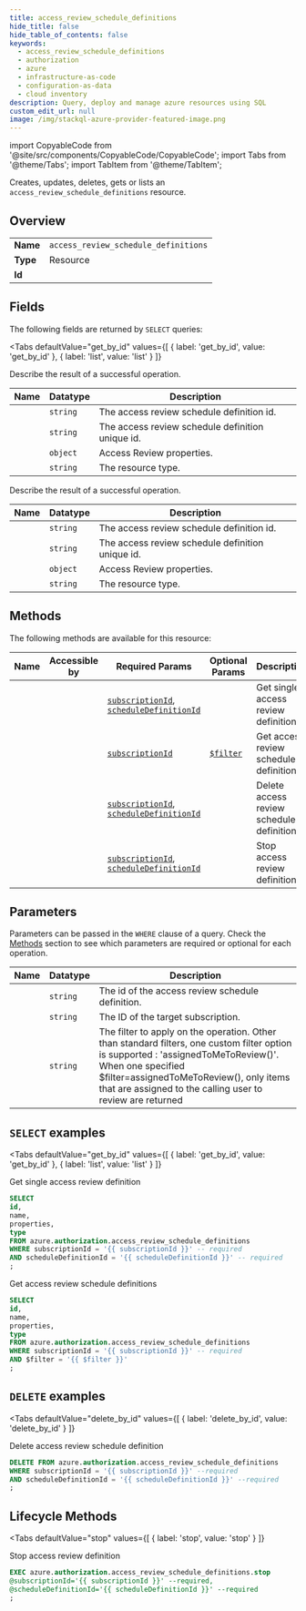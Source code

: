 ```yaml
--- 
title: access_review_schedule_definitions
hide_title: false
hide_table_of_contents: false
keywords:
  - access_review_schedule_definitions
  - authorization
  - azure
  - infrastructure-as-code
  - configuration-as-data
  - cloud inventory
description: Query, deploy and manage azure resources using SQL
custom_edit_url: null
image: /img/stackql-azure-provider-featured-image.png
---
```


import CopyableCode from '@site/src/components/CopyableCode/CopyableCode';
import Tabs from '@theme/Tabs';
import TabItem from '@theme/TabItem';

Creates, updates, deletes, gets or lists an <code>access_review_schedule_definitions</code> resource.

## Overview
<table><tbody>
<tr><td><b>Name</b></td><td><code>access_review_schedule_definitions</code></td></tr>
<tr><td><b>Type</b></td><td>Resource</td></tr>
<tr><td><b>Id</b></td><td><CopyableCode code="azure.authorization.access_review_schedule_definitions" /></td></tr>
</tbody></table>

## Fields

The following fields are returned by `SELECT` queries:

<Tabs
    defaultValue="get_by_id"
    values={[
        { label: 'get_by_id', value: 'get_by_id' },
        { label: 'list', value: 'list' }
    ]}
>
<TabItem value="get_by_id">

Describe the result of a successful operation.

<table>
<thead>
    <tr>
    <th>Name</th>
    <th>Datatype</th>
    <th>Description</th>
    </tr>
</thead>
<tbody>
<tr>
    <td><CopyableCode code="id" /></td>
    <td><code>string</code></td>
    <td>The access review schedule definition id.</td>
</tr>
<tr>
    <td><CopyableCode code="name" /></td>
    <td><code>string</code></td>
    <td>The access review schedule definition unique id.</td>
</tr>
<tr>
    <td><CopyableCode code="properties" /></td>
    <td><code>object</code></td>
    <td>Access Review properties.</td>
</tr>
<tr>
    <td><CopyableCode code="type" /></td>
    <td><code>string</code></td>
    <td>The resource type.</td>
</tr>
</tbody>
</table>
</TabItem>
<TabItem value="list">

Describe the result of a successful operation.

<table>
<thead>
    <tr>
    <th>Name</th>
    <th>Datatype</th>
    <th>Description</th>
    </tr>
</thead>
<tbody>
<tr>
    <td><CopyableCode code="id" /></td>
    <td><code>string</code></td>
    <td>The access review schedule definition id.</td>
</tr>
<tr>
    <td><CopyableCode code="name" /></td>
    <td><code>string</code></td>
    <td>The access review schedule definition unique id.</td>
</tr>
<tr>
    <td><CopyableCode code="properties" /></td>
    <td><code>object</code></td>
    <td>Access Review properties.</td>
</tr>
<tr>
    <td><CopyableCode code="type" /></td>
    <td><code>string</code></td>
    <td>The resource type.</td>
</tr>
</tbody>
</table>
</TabItem>
</Tabs>

## Methods

The following methods are available for this resource:

<table>
<thead>
    <tr>
    <th>Name</th>
    <th>Accessible by</th>
    <th>Required Params</th>
    <th>Optional Params</th>
    <th>Description</th>
    </tr>
</thead>
<tbody>
<tr>
    <td><a href="#get_by_id"><CopyableCode code="get_by_id" /></a></td>
    <td><CopyableCode code="select" /></td>
    <td><a href="#parameter-subscriptionId"><code>subscriptionId</code></a>, <a href="#parameter-scheduleDefinitionId"><code>scheduleDefinitionId</code></a></td>
    <td></td>
    <td>Get single access review definition</td>
</tr>
<tr>
    <td><a href="#list"><CopyableCode code="list" /></a></td>
    <td><CopyableCode code="select" /></td>
    <td><a href="#parameter-subscriptionId"><code>subscriptionId</code></a></td>
    <td><a href="#parameter-$filter"><code>$filter</code></a></td>
    <td>Get access review schedule definitions</td>
</tr>
<tr>
    <td><a href="#delete_by_id"><CopyableCode code="delete_by_id" /></a></td>
    <td><CopyableCode code="delete" /></td>
    <td><a href="#parameter-subscriptionId"><code>subscriptionId</code></a>, <a href="#parameter-scheduleDefinitionId"><code>scheduleDefinitionId</code></a></td>
    <td></td>
    <td>Delete access review schedule definition</td>
</tr>
<tr>
    <td><a href="#stop"><CopyableCode code="stop" /></a></td>
    <td><CopyableCode code="exec" /></td>
    <td><a href="#parameter-subscriptionId"><code>subscriptionId</code></a>, <a href="#parameter-scheduleDefinitionId"><code>scheduleDefinitionId</code></a></td>
    <td></td>
    <td>Stop access review definition</td>
</tr>
</tbody>
</table>

## Parameters

Parameters can be passed in the `WHERE` clause of a query. Check the [Methods](#methods) section to see which parameters are required or optional for each operation.

<table>
<thead>
    <tr>
    <th>Name</th>
    <th>Datatype</th>
    <th>Description</th>
    </tr>
</thead>
<tbody>
<tr id="parameter-scheduleDefinitionId">
    <td><CopyableCode code="scheduleDefinitionId" /></td>
    <td><code>string</code></td>
    <td>The id of the access review schedule definition.</td>
</tr>
<tr id="parameter-subscriptionId">
    <td><CopyableCode code="subscriptionId" /></td>
    <td><code>string</code></td>
    <td>The ID of the target subscription.</td>
</tr>
<tr id="parameter-$filter">
    <td><CopyableCode code="$filter" /></td>
    <td><code>string</code></td>
    <td>The filter to apply on the operation. Other than standard filters, one custom filter option is supported : 'assignedToMeToReview()'. When one specified $filter=assignedToMeToReview(), only items that are assigned to the calling user to review are returned</td>
</tr>
</tbody>
</table>

## `SELECT` examples

<Tabs
    defaultValue="get_by_id"
    values={[
        { label: 'get_by_id', value: 'get_by_id' },
        { label: 'list', value: 'list' }
    ]}
>
<TabItem value="get_by_id">

Get single access review definition

```sql
SELECT
id,
name,
properties,
type
FROM azure.authorization.access_review_schedule_definitions
WHERE subscriptionId = '{{ subscriptionId }}' -- required
AND scheduleDefinitionId = '{{ scheduleDefinitionId }}' -- required
;
```
</TabItem>
<TabItem value="list">

Get access review schedule definitions

```sql
SELECT
id,
name,
properties,
type
FROM azure.authorization.access_review_schedule_definitions
WHERE subscriptionId = '{{ subscriptionId }}' -- required
AND $filter = '{{ $filter }}'
;
```
</TabItem>
</Tabs>


## `DELETE` examples

<Tabs
    defaultValue="delete_by_id"
    values={[
        { label: 'delete_by_id', value: 'delete_by_id' }
    ]}
>
<TabItem value="delete_by_id">

Delete access review schedule definition

```sql
DELETE FROM azure.authorization.access_review_schedule_definitions
WHERE subscriptionId = '{{ subscriptionId }}' --required
AND scheduleDefinitionId = '{{ scheduleDefinitionId }}' --required
;
```
</TabItem>
</Tabs>


## Lifecycle Methods

<Tabs
    defaultValue="stop"
    values={[
        { label: 'stop', value: 'stop' }
    ]}
>
<TabItem value="stop">

Stop access review definition

```sql
EXEC azure.authorization.access_review_schedule_definitions.stop 
@subscriptionId='{{ subscriptionId }}' --required, 
@scheduleDefinitionId='{{ scheduleDefinitionId }}' --required
;
```
</TabItem>
</Tabs>
